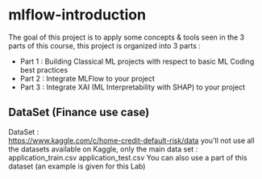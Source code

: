 # mlflow-introduction

The goal of this project is to apply some concepts & tools seen in the 3 parts of this course, this project is organized into 3 parts :
* Part 1 : Building Classical ML projects with respect to basic ML Coding best practices
* Part 2 : Integrate MLFlow to your project
* Part 3 : Integrate XAI (ML Interpretability with SHAP) to your project

## __DataSet (Finance use case)__  
 
DataSet   :  
https://www.kaggle.com/c/home-credit-default-risk/data
you'll not use all the datasets available on Kaggle, only the main data set : application_train.csv
application_test.csv
You can also use a part of this dataset (an example is given for this Lab)
